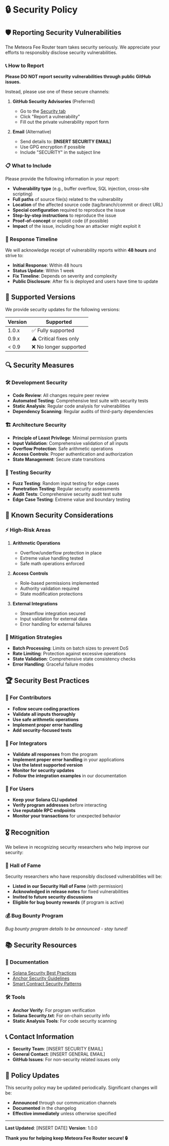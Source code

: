 # 🔒 Security Policy

## 🛡️ Reporting Security Vulnerabilities

The Meteora Fee Router team takes security seriously. We appreciate your efforts to responsibly disclose security vulnerabilities.

### 📞 How to Report

**Please DO NOT report security vulnerabilities through public GitHub issues.**

Instead, please use one of these secure channels:

1. **GitHub Security Advisories** (Preferred)
   - Go to the [Security tab](https://github.com/iamaanahmad/meteora-fee-routing-anchor/security/advisories)
   - Click "Report a vulnerability"
   - Fill out the private vulnerability report form

2. **Email** (Alternative)
   - Send details to: **[INSERT SECURITY EMAIL]**
   - Use GPG encryption if possible
   - Include "SECURITY" in the subject line

### 📋 What to Include

Please provide the following information in your report:

- **Vulnerability type** (e.g., buffer overflow, SQL injection, cross-site scripting)
- **Full paths** of source file(s) related to the vulnerability
- **Location** of the affected source code (tag/branch/commit or direct URL)
- **Special configuration** required to reproduce the issue
- **Step-by-step instructions** to reproduce the issue
- **Proof-of-concept** or exploit code (if possible)
- **Impact** of the issue, including how an attacker might exploit it

### 🚀 Response Timeline

We will acknowledge receipt of vulnerability reports within **48 hours** and strive to:

- **Initial Response**: Within 48 hours
- **Status Update**: Within 1 week
- **Fix Timeline**: Depends on severity and complexity
- **Public Disclosure**: After fix is deployed and users have time to update

## 🎯 Supported Versions

We provide security updates for the following versions:

| Version | Supported          |
| ------- | ------------------ |
| 1.0.x   | ✅ Fully supported |
| 0.9.x   | ⚠️ Critical fixes only |
| < 0.9   | ❌ No longer supported |

## 🔍 Security Measures

### 🛠️ Development Security

- **Code Review**: All changes require peer review
- **Automated Testing**: Comprehensive test suite with security tests
- **Static Analysis**: Regular code analysis for vulnerabilities
- **Dependency Scanning**: Regular audits of third-party dependencies

### 🏗️ Architecture Security

- **Principle of Least Privilege**: Minimal permission grants
- **Input Validation**: Comprehensive validation of all inputs
- **Overflow Protection**: Safe arithmetic operations
- **Access Controls**: Proper authentication and authorization
- **State Management**: Secure state transitions

### 🧪 Testing Security

- **Fuzz Testing**: Random input testing for edge cases
- **Penetration Testing**: Regular security assessments
- **Audit Tests**: Comprehensive security audit test suite
- **Edge Case Testing**: Extreme value and boundary testing

## 🚨 Known Security Considerations

### ⚡ High-Risk Areas

1. **Arithmetic Operations**
   - Overflow/underflow protection in place
   - Extreme value handling tested
   - Safe math operations enforced

2. **Access Controls**
   - Role-based permissions implemented
   - Authority validation required
   - State modification protections

3. **External Integrations**
   - Streamflow integration secured
   - Input validation for external data
   - Error handling for external failures

### 🔧 Mitigation Strategies

- **Batch Processing**: Limits on batch sizes to prevent DoS
- **Rate Limiting**: Protection against excessive operations
- **State Validation**: Comprehensive state consistency checks
- **Error Handling**: Graceful failure modes

## 🏆 Security Best Practices

### 👥 For Contributors

- **Follow secure coding practices**
- **Validate all inputs thoroughly**
- **Use safe arithmetic operations**
- **Implement proper error handling**
- **Add security-focused tests**

### 🏢 For Integrators

- **Validate all responses** from the program
- **Implement proper error handling** in your applications
- **Use the latest supported version**
- **Monitor for security updates**
- **Follow the integration examples** in our documentation

### 👤 For Users

- **Keep your Solana CLI updated**
- **Verify program addresses** before interacting
- **Use reputable RPC endpoints**
- **Monitor your transactions** for unexpected behavior

## 🎖️ Recognition

We believe in recognizing security researchers who help improve our security:

### 🏅 Hall of Fame

Security researchers who have responsibly disclosed vulnerabilities will be:

- **Listed in our Security Hall of Fame** (with permission)
- **Acknowledged in release notes** for fixed vulnerabilities
- **Invited to future security discussions**
- **Eligible for bug bounty rewards** (if program is active)

### 💰 Bug Bounty Program

*Bug bounty program details to be announced - stay tuned!*

## 📚 Security Resources

### 📖 Documentation

- [Solana Security Best Practices](https://docs.solana.com/developing/programming-model/overview#security)
- [Anchor Security Guidelines](https://www.anchor-lang.com/docs/security)
- [Smart Contract Security Patterns](https://consensys.github.io/smart-contract-best-practices/)

### 🛠️ Tools

- **Anchor Verify**: For program verification
- **Solana Security.txt**: For on-chain security info
- **Static Analysis Tools**: For code security scanning

## 📞 Contact Information

- **Security Team**: [INSERT SECURITY EMAIL]
- **General Contact**: [INSERT GENERAL EMAIL]
- **GitHub Issues**: For non-security related issues only

## 🔄 Policy Updates

This security policy may be updated periodically. Significant changes will be:

- **Announced** through our communication channels
- **Documented** in the changelog
- **Effective immediately** unless otherwise specified

---

**Last Updated**: [INSERT DATE]
**Version**: 1.0.0

**Thank you for helping keep Meteora Fee Router secure! 🔒**